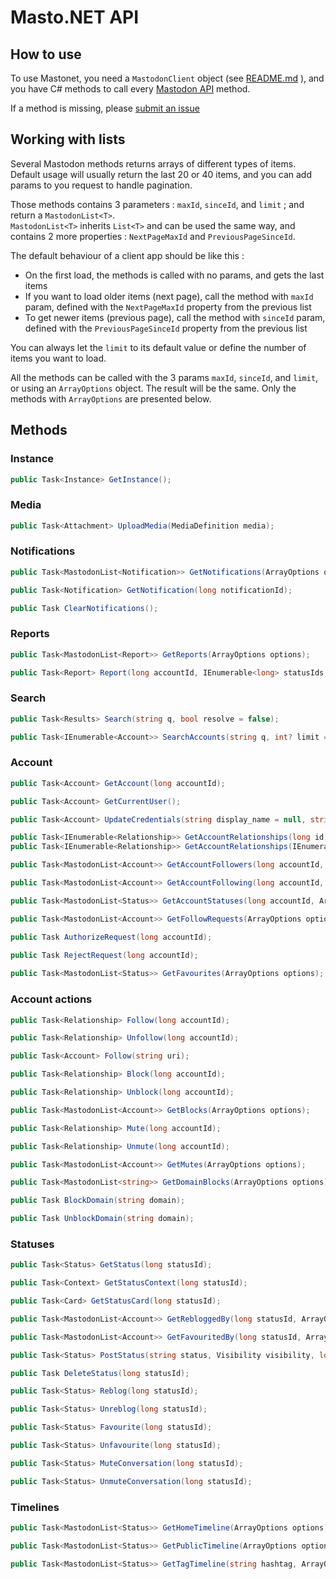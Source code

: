 # Masto.NET API 

## How to use

To use Mastonet, you need a `MastodonClient` object (see [README.md](https://github.com/glacasa/Mastonet/blob/master/README.md) ), and you have C# methods to call every [Mastodon API](https://github.com/tootsuite/documentation/blob/master/Using-the-API/API.md) method.

If a method is missing, please [submit an issue](https://github.com/glacasa/Mastonet/issues)

## Working with lists

Several Mastodon methods returns arrays of different types of items. Default usage will usually return the last 20 or 40 items, and you can add params to you request to handle pagination.

Those methods contains 3 parameters : `maxId`, `sinceId`, and `limit` ; and return a `MastodonList<T>`.  
`MastodonList<T>` inherits `List<T>` and can be used the same way, and contains 2 more properties : `NextPageMaxId` and `PreviousPageSinceId`.

The default behaviour of a client app should be like this :

- On the first load, the methods is called with no params, and gets the last items
- If you want to load older items (next page), call the method with `maxId` param, defined with the `NextPageMaxId` property from the previous list
- To get newer items (previous page), call the method with `sinceId` param, defined with the `PreviousPageSinceId` property from the previous list

You can always let the `limit` to its default value or define the number of items you want to load.

All the methods can be called with the 3 params `maxId`, `sinceId`, and `limit`, or using an `ArrayOptions` object. The result will be the same. Only the methods with `ArrayOptions` are presented below.

## Methods

### Instance
```cs
public Task<Instance> GetInstance();
```
### Media
```cs
public Task<Attachment> UploadMedia(MediaDefinition media);
```
### Notifications
```cs
public Task<MastodonList<Notification>> GetNotifications(ArrayOptions options);

public Task<Notification> GetNotification(long notificationId);

public Task ClearNotifications();
```
### Reports
```cs
public Task<MastodonList<Report>> GetReports(ArrayOptions options);

public Task<Report> Report(long accountId, IEnumerable<long> statusIds, string comment);
```
### Search
 ```cs
public Task<Results> Search(string q, bool resolve = false);

public Task<IEnumerable<Account>> SearchAccounts(string q, int? limit = null);
```
### Account
```cs
public Task<Account> GetAccount(long accountId);

public Task<Account> GetCurrentUser();

public Task<Account> UpdateCredentials(string display_name = null, string note = null, MediaDefinition avatar = null, MediaDefinition header = null);

public Task<IEnumerable<Relationship>> GetAccountRelationships(long id);
public Task<IEnumerable<Relationship>> GetAccountRelationships(IEnumerable<long> ids);

public Task<MastodonList<Account>> GetAccountFollowers(long accountId, ArrayOptions options);

public Task<MastodonList<Account>> GetAccountFollowing(long accountId, ArrayOptions options);

public Task<MastodonList<Status>> GetAccountStatuses(long accountId, ArrayOptions options, bool onlyMedia = false, bool excludeReplies = false);

public Task<MastodonList<Account>> GetFollowRequests(ArrayOptions options);

public Task AuthorizeRequest(long accountId);

public Task RejectRequest(long accountId);
	
public Task<MastodonList<Status>> GetFavourites(ArrayOptions options);
```
### Account actions
```cs
public Task<Relationship> Follow(long accountId);

public Task<Relationship> Unfollow(long accountId);

public Task<Account> Follow(string uri);

public Task<Relationship> Block(long accountId);

public Task<Relationship> Unblock(long accountId);

public Task<MastodonList<Account>> GetBlocks(ArrayOptions options);

public Task<Relationship> Mute(long accountId);

public Task<Relationship> Unmute(long accountId);

public Task<MastodonList<Account>> GetMutes(ArrayOptions options);

public Task<MastodonList<string>> GetDomainBlocks(ArrayOptions options);

public Task BlockDomain(string domain);

public Task UnblockDomain(string domain);
```
### Statuses
```cs
public Task<Status> GetStatus(long statusId);

public Task<Context> GetStatusContext(long statusId);

public Task<Card> GetStatusCard(long statusId);

public Task<MastodonList<Account>> GetRebloggedBy(long statusId, ArrayOptions options);

public Task<MastodonList<Account>> GetFavouritedBy(long statusId, ArrayOptions options);

public Task<Status> PostStatus(string status, Visibility visibility, long? replyStatusId = null, IEnumerable<long> mediaIds = null, bool sensitive = false, string spoilerText = null);

public Task DeleteStatus(long statusId);

public Task<Status> Reblog(long statusId);

public Task<Status> Unreblog(long statusId);

public Task<Status> Favourite(long statusId);

public Task<Status> Unfavourite(long statusId);

public Task<Status> MuteConversation(long statusId);

public Task<Status> UnmuteConversation(long statusId);
```
### Timelines
```cs
public Task<MastodonList<Status>> GetHomeTimeline(ArrayOptions options);

public Task<MastodonList<Status>> GetPublicTimeline(ArrayOptions options, bool local = false);

public Task<MastodonList<Status>> GetTagTimeline(string hashtag, ArrayOptions options, bool local = false);
```
